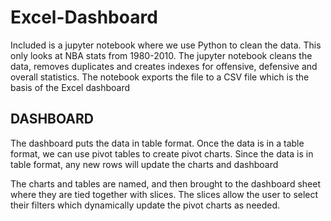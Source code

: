 # Excel-Dashboard



Included is a jupyter notebook where we use Python to clean the data. 
This only looks at NBA stats from 1980-2010. 
The jupyter notebook cleans the data, removes duplicates and creates indexes for offensive, defensive and overall statistics. 
The notebook exports the file to a CSV file which is the basis of the Excel dashboard


DASHBOARD
-------------------------------

The dashboard puts the data in table format. 
Once the data is in a table format, we can use pivot tables to create pivot charts. Since the data is in table format, any new rows will update the charts and dashboard

The charts and tables are named, and then brought to the dashboard sheet where they are tied together with slices. The slices allow the user to select their filters which dynamically update the pivot charts as needed. 
